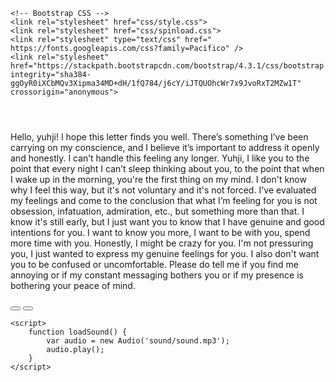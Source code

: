 <!doctype html>
<html lang="en">

<head>
    <title id="titleWeb"></title>
    <!-- Required meta tags -->
    <meta charset="utf-8">
    <meta name="viewport" content="width=device-width, initial-scale=1, shrink-to-fit=no">

    <!-- Bootstrap CSS -->
    <link rel="stylesheet" href="css/style.css">
    <link rel="stylesheet" href="css/spinload.css">
    <link rel="stylesheet" type="text/css" href=" https://fonts.googleapis.com/css?family=Pacifico" />
    <link rel="stylesheet" href="https://stackpath.bootstrapcdn.com/bootstrap/4.3.1/css/bootstrap.min.css" integrity="sha384-ggOyR0iXCbMQv3Xipma34MD+dH/1fQ784/j6cY/iJTQUOhcWr7x9JvoRxT2MZw1T" crossorigin="anonymous">
</head>

<body onload="loadSound()">
    <div class="wrapper">
        <!-- Preloader -->
        <div id="preloader">
            <div class="spinner">
                <div class="rect1"></div>
                <div class="rect2"></div>
                <div class="rect3"></div>
                <div class="rect4"></div>
                <div class="rect5"></div>
            </div>
        </div>
        <div id="bg"></div>
        <div class="content">
            <header>
                <h2 id="title"></h2>
                <h4 id="desc"></h4>
            </header>
            <p>
                Hello, yuhji! I hope this letter finds you well. There’s something I’ve been carrying on my conscience, and I believe it’s important to address it openly and honestly. I can’t handle this feeling any longer. Yuhji, I like you to the point that every night I can’t sleep thinking about you, to the point that when I wake up in the morning, you're the first thing on my mind. I don't know why I feel this way, but it's not voluntary and it's not forced. I've evaluated my feelings and come to the conclusion that what I’m feeling for you is not obsession, infatuation, admiration, etc., but something more than that. I know it's still early, but I just want you to know that I have genuine and good intentions for you. I want to know you more, I want to be with you, spend more time with you. Honestly, I might be crazy for you. I'm not pressuring you, I just wanted to express my genuine feelings for you. I also don't want you to be confused or uncomfortable. Please do tell me if you find me annoying or if my constant messaging bothers you or if my presence is bothering your peace of mind.
            </p>
            <button id="yes" type="button" class="btn btn-danger btn-lg"> </button>
            <button id="no" type="button" class="btn btn-info btn-lg"></button>
        </div>
    </div>
    <!-- Optional JavaScript -->
    <!-- jQuery first, then Popper.js, then Bootstrap JS -->
    <script src="https://code.jquery.com/jquery-3.4.1.js" integrity="sha256-WpOohJOqMqqyKL9FccASB9O0KwACQJpFTUBLTYOVvVU=" crossorigin="anonymous"></script>
    <script src="https://cdnjs.cloudflare.com/ajax/libs/popper.js/1.14.7/umd/popper.min.js" integrity="sha384-UO2eT0CpHqdSJQ6hJty5KVphtPhzWj9WO1clHTMGa3JDZwrnQq4sF86dIHNDz0W1" crossorigin="anonymous"></script>
    <script src="https://stackpath.bootstrapcdn.com/bootstrap/4.3.1/js/bootstrap.min.js" integrity="sha384-JjSmVgyd0p3pXB1rRibZUAYoIIy6OrQ6VrjIEaFf/nJGzIxFDsf4x0xIM+B07jRM" crossorigin="anonymous"></script>
    <script src="https://cdn.jsdelivr.net/npm/sweetalert2@9"></script>
    <script src="./config.js"></script>
    <script src="./js/main.js"></script>

    <script>
        function loadSound() {
            var audio = new Audio('sound/sound.mp3');
            audio.play();
        }
    </script>
</body>

</html>
